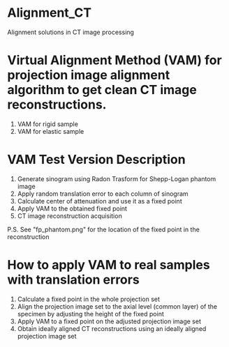 # Alignment_CT
Alignment solutions in CT image processing


# Virtual Alignment Method (VAM) for projection image alignment algorithm to get clean CT image reconstructions.
1.	VAM for rigid sample
2.	VAM for elastic sample


# VAM Test Version Description
1. Generate sinogram using Radon Trasform for Shepp-Logan phantom image
2. Apply random translation error to each column of sinogram
3. Calculate center of attenuation and use it as a fixed point
4. Apply VAM to the obtained fixed point
5. CT image reconstruction acquisition

P.S. See "fp_phantom.png" for the location of the fixed point in the reconstruction

# How to apply VAM to real samples with translation errors
1.	Calculate a fixed point in the whole projection set
2.	Align the projection image set to the axial level (common layer) of the specimen by adjusting the height of the fixed point
3.	Apply VAM to a fixed point on the adjusted projection image set
4.	Obtain ideally aligned CT reconstructions using an ideally aligned projection image set
